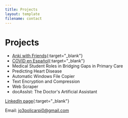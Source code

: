 ```yaml
---
title: Projects
layout: template
filename: contact
---
```


# Projects

- [Anki with Friends](https://ankiwithfriends.com/){:target="_blank"}
- [COVID en Español](http://www.covidenespanol.com/){:target="_blank"}
- Medical Student Roles in Bridging Gaps in Primary Care  
- Predicting Heart Disease  
- Automatic Windows File Copier
- Text Encryption and Compression
- Web Scraper
- docAssIst: The Doctor's Artificial Assistant

[LinkedIn page](https://www.linkedin.com/in/joseph-policarpio){:target="_blank"}

Email: [jo3policarpi0@gmail.com](mailto:jo3policarpi0@gmail.com)